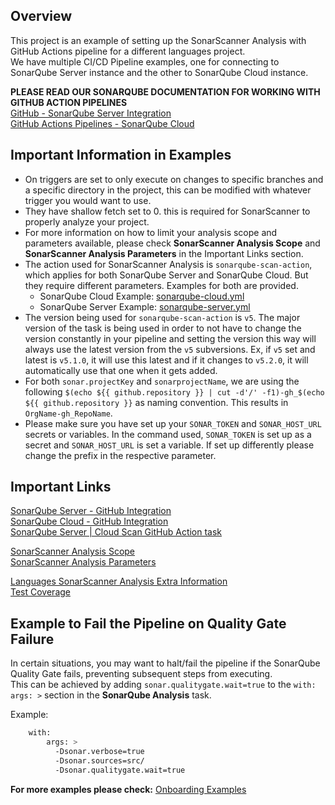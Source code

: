 ## Overview

This project is an example of setting up the SonarScanner Analysis with GitHub Actions pipeline for a different languages project.  
We have multiple CI/CD Pipeline examples, one for connecting to SonarQube Server instance and the other to SonarQube Cloud instance.   

**PLEASE READ OUR SONARQUBE DOCUMENTATION FOR WORKING WITH GITHUB ACTION PIPELINES**  
[GitHub - SonarQube Server Integration](https://docs.sonarsource.com/sonarqube-server/latest/devops-platform-integration/github-integration/introduction/)  
[GitHub Actions Pipelines - SonarQube Cloud](https://docs.sonarsource.com/sonarqube-cloud/advanced-setup/ci-based-analysis/github-actions-for-sonarcloud/)

## Important Information in Examples
- On triggers are set to only execute on changes to specific branches and a specific directory in the project, this can be modified with whatever trigger you would want to use.
- They have shallow fetch set to 0. this is required for SonarScanner to properly analyze your project.  
- For more information on how to limit your analysis scope and parameters available, please check **SonarScanner Analysis Scope** and **SonarScanner Analysis Parameters** in the Important Links section.
- The action used for SonarScanner Analysis is `sonarqube-scan-action`, which applies for both SonarQube Server and SonarQube Cloud. But they require different parameters. Examples for both are provided.
    - SonarQube Cloud Example: [sonarqube-cloud.yml](.github/workflows/sonarqube-cloud.yml)  
    - SonarQube Server Example: [sonarqube-server.yml](.github/workflows/sonarqube-server.yml)
- The version being used for `sonarqube-scan-action` is `v5`. The major version of the task is being used in order to not have to change the version constantly in your pipeline and setting the version this way will always use the latest version from the `v5` subversions. Ex, if `v5` set and latest is `v5.1.0`, it will use this latest and if it changes to `v5.2.0`, it will automatically use that one when it gets added.
- For both `sonar.projectKey` and `sonarprojectName`, we are using the following `$(echo ${{ github.repository }} | cut -d'/' -f1)-gh_$(echo ${{ github.repository }}` as naming convention. This results in `OrgName-gh_RepoName`.  
- Please make sure you have set up your `SONAR_TOKEN` and `SONAR_HOST_URL` secrets or variables. In the command used, `SONAR_TOKEN` is set up as a secret and `SONAR_HOST_URL` is set a variable. If set up differently please change the prefix in the respective parameter.   

## Important Links
[SonarQube Server - GitHub Integration](https://docs.sonarsource.com/sonarqube-server/latest/devops-platform-integration/github-integration/introduction/)  
[SonarQube Cloud - GitHub Integration](https://docs.sonarsource.com/sonarqube-cloud/getting-started/github/)  
[SonarQube Server | Cloud Scan GitHub Action task](https://github.com/marketplace/actions/official-sonarqube-scan)  

[SonarScanner Analysis Scope](https://docs.sonarsource.com/sonarqube-server/latest/project-administration/analysis-scope/)  
[SonarScanner Analysis Parameters](https://docs.sonarsource.com/sonarqube-server/latest/analyzing-source-code/analysis-parameters/)  

[Languages SonarScanner Analysis Extra Information](https://docs.sonarsource.com/sonarqube-server/latest/analyzing-source-code/languages/overview/)  
[Test Coverage](https://docs.sonarsource.com/sonarqube-server/latest/analyzing-source-code/test-coverage/overview/)  

## Example to Fail the Pipeline on Quality Gate Failure
In certain situations, you may want to halt/fail the pipeline if the SonarQube Quality Gate fails, preventing subsequent steps from executing.  
This can be achieved by adding `sonar.qualitygate.wait=true` to the `with: args: >` section in the **SonarQube Analysis** task.  

Example:
``` sh
    with:
        args: >
          -Dsonar.verbose=true
          -Dsonar.sources=src/
          -Dsonar.qualitygate.wait=true
```

__**For more examples please check:**__
[Onboarding Examples](https://github.com/sonar-solutions/Onboarding-Examples-List)
